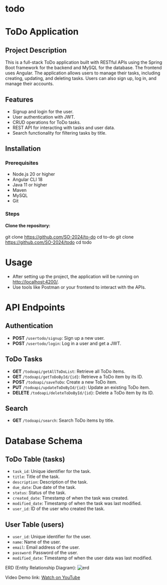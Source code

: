 # todo
 # ToDo Application

## Project Description
This is a full-stack ToDo application built with RESTful APIs using the Spring Boot framework for the backend and MySQL for the database. The frontend uses Angular. The application allows users to manage their tasks, including creating, updating, and deleting tasks. Users can also sign up, log in, and manage their accounts.

## Features
- Signup and login for the user.
- User authentication with JWT.
- CRUD operations for ToDo tasks.
- REST API for interacting with tasks and user data.
- Search functionality for filtering tasks by title.

## Installation

### Prerequisites
- Node.js 20 or higher
- Angular CLI 18
- Java 11 or higher
- Maven
- MySQL
- Git

### Steps

#### Clone the repository:
git clone https://github.com/SO-2024/to-do
cd to-do
git clone https://github.com/SO-2024/todo
cd todo

# Usage
- After setting up the project, the application will be running on [http://localhost:4200/](http://localhost:4200/).
- Use tools like Postman or your frontend to interact with the APIs.

# API Endpoints

## Authentication
- **POST** `/usertodo/signup`: Sign up a new user.
- **POST** `/usertodo/login`: Log in a user and get a JWT.

## ToDo Tasks
- **GET** `/todoapi/getAllToDoList`: Retrieve all ToDo items.
- **GET** `/todoapi/getToDoById/{id}`: Retrieve a ToDo item by its ID.
- **POST** `/todoapi/saveToDo`: Create a new ToDo item.
- **PUT** `/todoapi/updateToDoById/{id}`: Update an existing ToDo item.
- **DELETE** `/todoapi/deleteToDoById/{id}`: Delete a ToDo item by its ID.

## Search
- **GET** `/todoapi/search`: Search ToDo items by title.

# Database Schema

## ToDo Table (tasks)
- `task_id`: Unique identifier for the task.
- `title`: Title of the task.
- `description`: Description of the task.
- `due_date`: Due date of the task.
- `status`: Status of the task.
- `created_date`: Timestamp of when the task was created.
- `modified_date`: Timestamp of when the task was last modified.
- `user_id`: ID of the user who created the task.

## User Table (users)
- `user_id`: Unique identifier for the user.
- `name`: Name of the user.
- `email`: Email address of the user.
- `password`: Password of the user.
- `modified_date`: Timestamp of when the user data was last modified.

ERD (Entity Relationship Diagram):
![erd](https://github.com/user-attachments/assets/bd0bfcf5-f47b-479a-9a0d-6b3d7de0b3aa)

Video Demo link: [Watch on YouTube](https://youtu.be/CoRpsIhjsr8)
